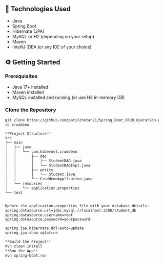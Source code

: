 
## 🚀 Technologies Used

- Java
- Spring Boot
- Hibernate (JPA)
- MySQL or H2 (depending on your setup)
- Maven
- IntelliJ IDEA (or any IDE of your choice)

## ⚙️ Getting Started

### Prerequisites

- Java 17+ installed
- Maven installed
- MySQL installed and running (or use H2 in-memory DB)

### Clone the Repository

```bash
git clone https://github.com/patilchetan21/Spring_Boot_CRUD_Operation.git
cd cruddemo

**Project Structure**
src
├── main
│   ├── java
│   │   └── com.hibernet.cruddemo
│   │       ├── dao
│   │       │   ├── StudentDAO.java
│   │       │   └── StudentDAOImpl.java
│   │       ├── entity
│   │       │   └── Student.java
│   │       └── CruddemoApplication.java
│   └── resources
│       └── application.properties
└── test


Update the application.properties file with your database details:
spring.datasource.url=jdbc:mysql://localhost:3306/student_db
spring.datasource.username=root
spring.datasource.password=yourpassword

spring.jpa.hibernate.ddl-auto=update
spring.jpa.show-sql=true

**Build the Project**
mvn clean install
**Run the App**
mvn spring-boot:run
